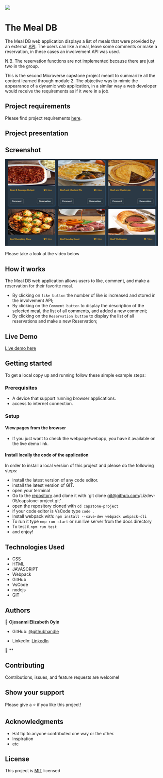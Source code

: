 ![](https://img.shields.io/badge/Microverse-blueviolet)
# The Meal DB
The Meal DB web application displays a list of meals that were provided by an external [API](https://www.themealdb.com/api/json/v1/1/filter.php?a=British). The users can like a meal, leave some comments or make a reservation, in these cases an involvement API was used.

N.B. The reservation functions are not implemented because there are just two in the group.

This is the second Microverse capstone project meant to summarize all the content learned through module 2. The objective was to mimic the appearance of a dynamic web application, in a similar way a web developer would receive the requirements as if it were in a job.

## Project requirements 
Please find project requirements [here](https://github.com/microverseinc/curriculum-javascript/blob/main/group-capstone/js_capstone.md). 

## Project presentation
## Screenshot
![screenshot](./src/assets/images/meal-screnshot.png)


Please take a look at the video below
<!-- The zoom video -->

## How it works

The Meal DB web application allows users to like, comment, and make a reservation for their favorite meal.
* By clicking on `like button` the number of like is increased and stored in the involvement API;
* By clicking on the `Comment button` to display the description of the selected meal, the list of all comments, and added a new comment;
* By clicking on the `Reservation button` to display the list of all reservations and make a new Reservation;



## Live Demo

[Live demo here](https://lizdev-05.github.io/capstone-project/)


## Getting started

To get a local copy up and running follow these simple example steps:

### Prerequisites

- A device that support running browser applications.
- access to internet connection.

### Setup

#### View pages from the browser

- If you just want to check the webpage/webapp, you have it available on the live demo link.

#### Install locally the code of the application

In order to install a local version of this project and please do the following steps:
- Install the latest version of any code editor.
- install the latest version of GIT.
- open your terminal
- Go to the [repository](https://github.com/Lizdev-05/capstone-project)  and clone it with `git clone git@github.com/Lizdev-05/capstone-project.git' .
- open the repository cloned with `cd capstone-project`
- if your code editor is VsCode type `code .`
- Install webpack with: `npm install --save-dev webpack webpack-cli`
- To run it type `nmp run start` or run live server from the docs directory
- To test it `npm run test`
- and enjoy!

## Technologies Used

- CSS
- HTML
- JAVASCRIPT
- Webpack
- GitHub
- VsCode
- nodejs
- GIT

## Authors


👤 **Ojesanmi Elizabeth Oyin**

- GitHub: [@githubhandle](https://github.com/Lizdev-05)

- LinkedIn: [LinkedIn](https://www.linkedin.com/in/elizabeth-oyinlade-ojesanmi-0702aa16a)

👤 **

## Contributing

Contributions, issues, and feature requests are welcome!

## Show your support

Please give a ⭐️ if you like this project!

## Acknowledgments

- Hat tip to anyone contributed one way or the other.
- Inspiration
- etc

## License

This project is [MIT](https://github.com/microverseinc/readme-template/blob/master/MIT.md) licensed
